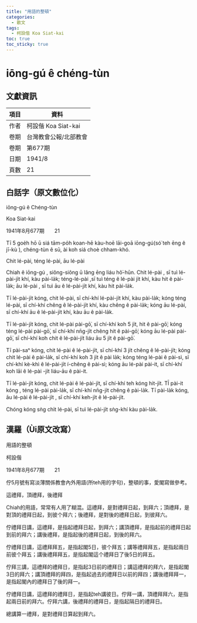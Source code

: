 ```yaml
---
title: "用語的整頓"
categories:
  - 散文
tags:
  - 柯設偕 Koa Siat-kai
toc: true
toc_sticky: true
---
```


# iōng-gú ê chéng-tùn

## 文獻資訊

| 項目 | 資料 |
|---|---|
| 作者 | 柯設偕 Koa Siat-kai |
| 卷期 | 台灣教會公報/北部教會 |
| 卷期 | 第677期 |
| 日期 | 1941/8 |
| 頁數 | 21 |

## 白話字（原文數位化）

iōng-gú ê Chéng-tùn

Koa Siat-kai

1941年8月677期       21

Tī 5 goe̍h hō ū siá tām-po̍h koan-hē kàu-hoē lāi-goā iōng-gú(só͘ teh ēng ê jī-kù ), chéng-tùn ê sū, ài koh siá choè chham-khó.

Chit lé-pài, téng lé-pài, āu lé-pài

Chiah ê iōng-gú , siông-siông ū lâng ēng liáu hô͘-hūn. Chit lé-pài , sī tuì lé-pài-ji̍t khí, kàu pài-la̍k; téng-lé-pài ,sī tuì téng ê lé-pài ji̍t khí, kàu hit ê pài-la̍k; āu lé-pài , sī tuì āu ê lé-pài-ji̍t khí, kàu hit pài-la̍k.

Tī lé-pài-ji̍t kóng, chit lé-pài, sī chí-khí lé-pài-ji̍t khí, kàu pài-la̍k; kóng téng lé-pài, sī chí-khí chêng ê lé-pài-ji̍t khí, kàu chêng ê pài-la̍k; kóng āu lé-pài, sī chí-khí āu ê lé-pài-ji̍t khí, kàu āu ê pài-la̍k.

Tī lé-pài-ji̍t kóng, chit lé-pài pài-gō͘, sī chí-khí koh 5 ji̍t, hit ê pài-gō͘; kóng téng lé-pài pài-gō͘, sī chí-khí nn̄g-ji̍t chêng hit ê pài-gō͘; kóng āu lé-pài pài-gō͘, sī chí-khí koh chit ê lé-pài-ji̍t liáu āu 5 ji̍t ê pài-gō͘.

Tī pài-saⁿ kóng, chit lé-pài ê lé-pài-ji̍t, sī chí-khí 3 ji̍t chêng ê lé-pài-ji̍t; kóng chit lé-pài ê pài-la̍k, sī chí-khí koh 3 ji̍t ê pài la̍k; kóng téng lé-pài ê pài-sì, sī chí-khí kè-khì ê lé-pài-ji̍t í-chêng ê pài-sì; kóng āu lé-pài pài-it, sī chí-khí koh lāi ê lé-pài -ji̍t liáu-āu ê pài-it.

Tī lé-pài-ji̍t kóng, chit lé-pài ê lé-pài-ji̍t, sī chí-khí teh kóng hit-ji̍t. TĪ pài-it kóng , téng lé-pài pài-la̍k, sī chí-khí nn̄g-ji̍t chêng ê pài-la̍k. Tī pài-la̍k kóng, āu lé-pài ê lé-pài-ji̍t , sī chí-khí keh-ji̍t ê lé-pài-ji̍t.

Chóng kóng sǹg chi̍t lé-pài, sī tuì lé-pài-ji̍t sǹg-khí kàu pài-la̍k.

## 漢羅（Ùi原文改寫）

用語的整頓

柯設偕

1941年8月677期       21

佇5月號有寫淡薄關係教會內外用語(所teh用的字句)，整頓的事，愛閣寫做參考。

這禮拜，頂禮拜，後禮拜

Chiah的用語，常常有人用了糊混。這禮拜，是對禮拜日起，到拜六；頂禮拜，是對頂的禮拜日起，到彼个拜六；後禮拜，是對後的禮拜日起，到彼拜六。

佇禮拜日講，這禮拜，是指起禮拜日起，到拜六；講頂禮拜，是指起前的禮拜日起到前的拜六；講後禮拜，是指起後的禮拜日起，到後的拜六。

佇禮拜日講，這禮拜拜五，是指起閣5日，彼个拜五；講等禮拜拜五，是指起兩日前彼个拜五；講後禮拜拜五，是指起閣這个禮拜日了後5日的拜五。

佇拜三講，這禮拜的禮拜日，是指起3日前的禮拜日；講這禮拜的拜六，是指起閣3日的拜六；講頂禮拜的拜四，是指起過去的禮拜日以前的拜四；講後禮拜拜一，是指起閣內的禮拜日了後的拜一。

佇禮拜日講，這禮拜的禮拜日，是指起teh講彼日。佇拜一講，頂禮拜拜六，是指起兩日前的拜六。佇拜六講，後禮拜的禮拜日，是指起隔日的禮拜日。

總講算一禮拜，是對禮拜日算起到拜六。
